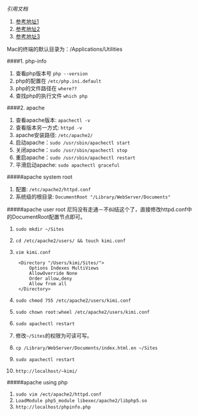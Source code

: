 *引用文档*    
1. [参考地址1](http://my.oschina.net/u/1156611/blog/192306)    
2. [参考地址2](http://yangjunwei.com/a/1378.html)    
3. [参考地址3](http://www.guomii.com/posts/30136)

Mac的终端的默认目录为：/Applications/Utilities

####1. php-info

1. 查看php版本号 `php --version`   
2. php的配置在 `/etc/php.ini.default`
3. php的文件路径在 `where??`
4. 查找php的执行文件 `which php`


####2. apache

1. 查看apache版本: `apachectl -v`    
2. 查看版本另一方式: `httpd -v`
3. apache安装路径: `/etc/apache2/`
1. 启动apache：`sudo /usr/sbin/apachectl start`
2. 关闭apache：`sudo /usr/sbin/apachectl stop`
3. 重启apache：`sudo /usr/sbin/apachectl restart`
4. 平滑启动apache: `sudo apachectl graceful`

#####apache system root

1. 配置: `/etc/apache2/httpd.conf`
2. 系统级的根目录: `DocumentRoot "/Library/WebServer/Documents"`

#####apache user root
尼玛没有走通－不纠结这个了，直接修改httpd.conf中的DocumentRoot配置节点即可。

1. `sudo mkdir ~/Sites`
2. `cd /etc/apache2/users/ && touch kimi.conf`
3. `vim kimi.conf`

		<Directory "/Users/kimi/Sites/">
		    Options Indexes MultiViews
		    AllowOverride None
		    Order allow,deny
		    Allow from all
		</Directory>
4. `sudo chmod 755 /etc/apache2/users/kimi.conf`
5. `sudo chown root:wheel /etc/apache2/users/kimi.conf`
6. `sudo apachectl restart`
7. 修改`~/Sites`的权限为可读可写。
8. `cp /Library/WebServer/Documents/index.html.en ~/Sites`
9. `sudo apachectl restart`
10. `http://localhost/~kimi/`

#####apache using php

1. `sudo vim /ect/apache2/httpd.conf`
2. `LoadModule php5_module libexec/apache2/libphp5.so`
3. `http://localhost/phpinfo.php`

